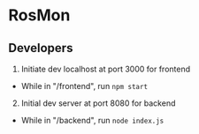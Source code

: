# RosMon

## Developers

1. Initiate dev localhost at port 3000 for frontend

- While in "/frontend", run `npm start`

2. Initial dev server at port 8080 for backend

- While in "/backend", run `node index.js`
